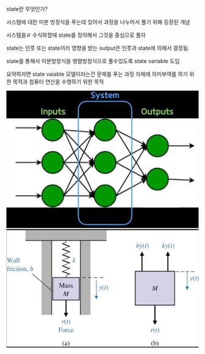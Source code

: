 state란 무엇인가? 

시스템에 대한 미분 방정식을 푸는데 있어서 과정을 나누어서 풀기 위해 등장된 개념 

시스템을ㄹ 수식화할때 state를 정의해서 그것을 중심으로 풀자 

state는 인풋 또는 state끼리 영향을 받는 output은 인풋과 state에 의해서 결정됨. 

state를 통해서 미분방정식을 행렬방정식으로 풀수있도록 state variable 도입

요약하자면 state vaiable 모델이라는건 문제를 푸는 과정 자체에 의미부여를 하기 위한 목적과 컴퓨터 연산을 수행하기 위한 목적 









![System model](./12.png)
![Mass-spring model](./34.png)


```python

```
